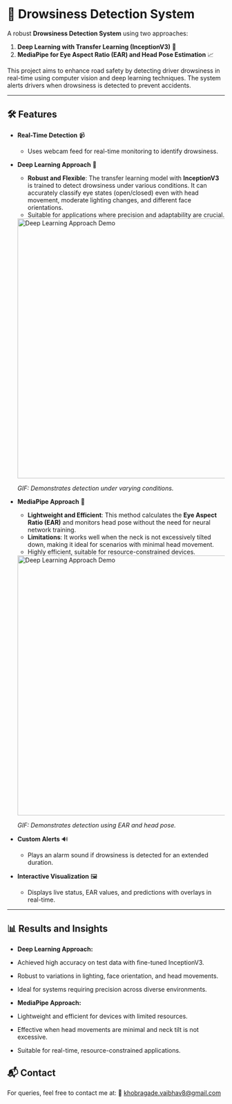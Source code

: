 # 🚗 Drowsiness Detection System

A robust **Drowsiness Detection System** using two approaches:
1. **Deep Learning with Transfer Learning (InceptionV3)** 🚀
2. **MediaPipe for Eye Aspect Ratio (EAR) and Head Pose Estimation** 📈

This project aims to enhance road safety by detecting driver drowsiness in real-time using computer vision and deep learning techniques. The system alerts drivers when drowsiness is detected to prevent accidents.

---

## 🛠 Features

- **Real-Time Detection** 📹  
  - Uses webcam feed for real-time monitoring to identify drowsiness.

- **Deep Learning Approach** 🧠  
  - **Robust and Flexible**: The transfer learning model with **InceptionV3** is trained to detect drowsiness under various conditions. It can accurately classify eye states (open/closed) even with head movement, moderate lighting changes, and different face orientations.  
  - Suitable for applications where precision and adaptability are crucial.  

  <!-- ![Deep Learning Approach Demo](path/to/deep_learning_demo.gif)   -->
  <img src="path/to/deep_learning_demo.gif" alt="Deep Learning Approach Demo" width="600" height="auto">

  _*GIF: Demonstrates detection under varying conditions.*_

- **MediaPipe Approach** 🧩  
  - **Lightweight and Efficient**: This method calculates the **Eye Aspect Ratio (EAR)** and monitors head pose without the need for neural network training.  
  - **Limitations**: It works well when the neck is not excessively tilted down, making it ideal for scenarios with minimal head movement.  
  - Highly efficient, suitable for resource-constrained devices.  

  <!-- ![MediaPipe Approach Demo](path/to/mediapipe_demo.gif)   -->
  <img src="path/to/deep_learning_demo.gif" alt="Deep Learning Approach Demo" width="600" height="auto">

  _*GIF: Demonstrates detection using EAR and head pose.*_

- **Custom Alerts** 🔊  
  - Plays an alarm sound if drowsiness is detected for an extended duration.  

- **Interactive Visualization** 🖼  
  - Displays live status, EAR values, and predictions with overlays in real-time.

---

## 📊 Results and Insights
- **Deep Learning Approach:**

- Achieved high accuracy on test data with fine-tuned InceptionV3.
- Robust to variations in lighting, face orientation, and head movements.
- Ideal for systems requiring precision across diverse environments.

- **MediaPipe Approach:**

- Lightweight and efficient for devices with limited resources.
- Effective when head movements are minimal and neck tilt is not excessive.
- Suitable for real-time, resource-constrained applications.

## 📬 Contact
For queries, feel free to contact me at:
📧 khobragade.vaibhav8@gmail.com
